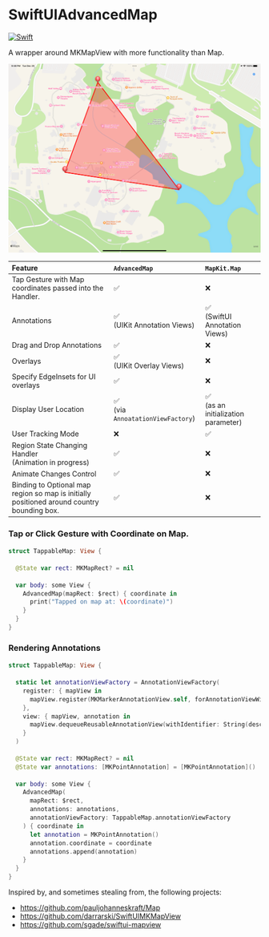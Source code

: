 # SwiftUIAdvancedMap

[![Swift](https://github.com/sena-mike/SwiftUIAdvancedMap/actions/workflows/swift.yml/badge.svg?branch=main)](https://github.com/sena-mike/SwiftUIAdvancedMap/actions/workflows/swift.yml)

A wrapper around MKMapView with more functionality than Map.

![A screenshot of SwiftUIAdvancedMap in action](/Resources/screenshot.png)

| Feature  | `AdvancedMap`  | `MapKit.Map`  |
|:----------|:----------|:----------|
| Tap Gesture with Map coordinates passed into the Handler. | ✅ | ❌ |
| Annotations | ✅ <br> (UIKit Annotation Views) | ✅ <br>(SwiftUI Annotation Views) |
| Drag and Drop Annotations | ✅ | ❌ |
| Overlays | ✅ <br> (UIKit Overlay Views) | ❌ |
| Specify EdgeInsets for UI overlays | ✅ | ❌ |
| Display User Location | ✅ <br>(via `AnnoatationViewFactory`) | ✅ <br>(as an initialization parameter) |
| User Tracking Mode | ❌ | ✅ |
| Region State Changing Handler<br> (Animation in progress) | ✅ | ❌ |
| Animate Changes Control | ✅ | ❌ |
| Binding to Optional map region so map is initially positioned around country bounding box. | ✅ | ❌ |


### Tap or Click Gesture with Coordinate on Map.

```swift
struct TappableMap: View {
  
  @State var rect: MKMapRect? = nil

  var body: some View {
    AdvancedMap(mapRect: $rect) { coordinate in
      print("Tapped on map at: \(coordinate)")
    }
  }
}
```

### Rendering Annotations

```swift
struct TappableMap: View {
  
  static let annotationViewFactory = AnnotationViewFactory(
    register: { mapView in
      mapView.register(MKMarkerAnnotationView.self, forAnnotationViewWithReuseIdentifier: String(describing: MKPointAnnotation.self))
    }, 
    view: { mapView, annotation in
      mapView.dequeueReusableAnnotationView(withIdentifier: String(describing: MKPointAnnotation.self), for: annotation)
    }
  )
  
  @State var rect: MKMapRect? = nil
  @State var annotations: [MKPointAnnotation] = [MKPointAnnotation]()

  var body: some View {
    AdvancedMap(
      mapRect: $rect,
      annotations: annotations,
      annotationViewFactory: TappableMap.annotationViewFactory
    ) { coordinate in
      let annotation = MKPointAnnotation()
      annotation.coordinate = coordinate
      annotations.append(annotation)
    }
  }
}
```

Inspired by, and sometimes stealing from, the following projects:
* https://github.com/pauljohanneskraft/Map
* https://github.com/darrarski/SwiftUIMKMapView
* https://github.com/sgade/swiftui-mapview
